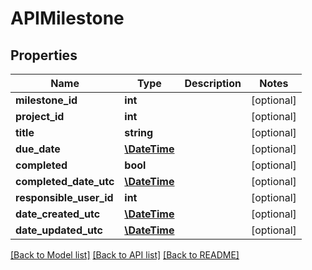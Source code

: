 # APIMilestone

## Properties
Name | Type | Description | Notes
------------ | ------------- | ------------- | -------------
**milestone_id** | **int** |  | [optional] 
**project_id** | **int** |  | [optional] 
**title** | **string** |  | [optional] 
**due_date** | [**\DateTime**](\DateTime.md) |  | [optional] 
**completed** | **bool** |  | [optional] 
**completed_date_utc** | [**\DateTime**](\DateTime.md) |  | [optional] 
**responsible_user_id** | **int** |  | [optional] 
**date_created_utc** | [**\DateTime**](\DateTime.md) |  | [optional] 
**date_updated_utc** | [**\DateTime**](\DateTime.md) |  | [optional] 

[[Back to Model list]](../README.md#documentation-for-models) [[Back to API list]](../README.md#documentation-for-api-endpoints) [[Back to README]](../README.md)


